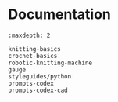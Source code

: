 # Documentation

```{toctree}
:maxdepth: 2

knitting-basics
crochet-basics
robotic-knitting-machine
gauge
styleguides/python
prompts-codex
prompts-codex-cad
```
